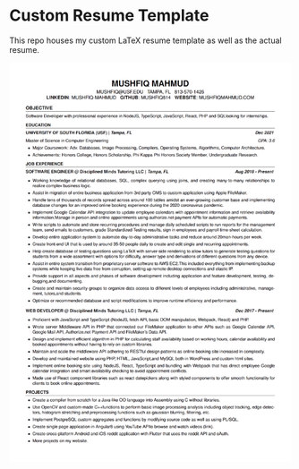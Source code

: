 # Custom Resume Template
This repo houses my custom LaTeX resume template as well as the actual resume.

![screenshot](./images/scrot.png)
